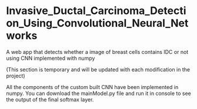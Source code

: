 # Invasive_Ductal_Carcinoma_Detection_Using_Convolutional_Neural_Networks
A web app that detects whether a image of breast cells contains IDC or not using CNN implemented with numpy

(This section is temporary and will be updated with each modification in the project)

All the components of the custom built CNN have been implemented in numpy.
You can download the mainModel.py file and run it in console to see the output of the final softmax layer.
